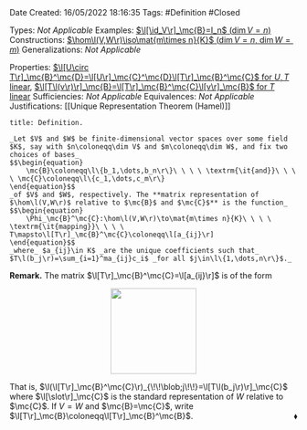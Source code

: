 <br />
<br />

Date Created: 16/05/2022 18:16:35
Tags: #Definition #Closed

Types: _Not Applicable_
Examples: [$\l[\id_V\r]_\mc{B}=I_n$ ($\dim V=n$)](Identity%20function%20on%20a%20vector%20space%20is%20represented%20by%20the%20identity%20matrix.md)
Constructions: [$\hom\l(V,W\r)\iso\mat{m\times n}{K}$ ($\dim V=n$, $\dim W=m$)](Linear%20isomorphism%20between%20linear%20maps%20and%20matrices.md)
Generalizations: _Not Applicable_

Properties: [$\l[U\circ T\r]_\mc{B}^\mc{D}=\l[U\r]_\mc{C}^\mc{D}\l[T\r]_\mc{B}^\mc{C}$ for $U,T$ linear](Composition%20of%20linear%20maps%20is%20represented%20by%20their%20matrix%20product.md), [$\l[T\l(v\r)\r]_\mc{B}=\l[T\r]_\mc{B}^\mc{C}\l[v\r]_\mc{B}$ for $T$ linear](Standard%20representation%20of%20action%20of%20linear%20map.md)
Sufficiencies: _Not Applicable_
Equivalences: _Not Applicable_
Justifications: [[Unique Representation Theorem (Hamel)]]

``` ad-Definition
title: Definition.

_Let $V$ and $W$ be finite-dimensional vector spaces over some field $K$, say with $n\coloneqq\dim V$ and $m\coloneqq\dim W$, and fix two choices of bases_
$$\begin{equation}
    \mc{B}\coloneqq\l\{b_1,\dots,b_n\r\}\ \ \ \ \textrm{\it{and}}\ \ \ \ \mc{C}\coloneqq\l\{c_1,\dots,c_m\r\}
\end{equation}$$
_of $V$ and $W$, respectively. The **matrix representation of $\hom\l(V,W\r)$ relative to $\mc{B}$ and $\mc{C}$** is the function_
$$\begin{equation}
    \Phi_\mc{B}^\mc{C}:\hom\l(V,W\r)\to\mat{m\times n}{K}\ \ \ \ \textrm{\it{mapping}}\ \ \ \ T\mapsto\l[T\r]_\mc{B}^\mc{C}\coloneqq\l[a_{ij}\r]
\end{equation}$$
_where_ $a_{ij}\in K$ _are the unique coefficients such that_ $T\l(b_j\r)=\sum_{i=1}^ma_{ij}c_i$ _for all $j\in\l\{1,\dots,n\r\}$._

```

**Remark.** The matrix $\l[T\r]_\mc{B}^\mc{C}=\l[a_{ij}\r]$ is of the form

<center><img src="https://raw.githubusercontent.com/zhaoshenzhai/MathWiki/master/Images/2022-05-16_183714/image.svg", width=150></center>

That is, $\l(\l[T\r]_\mc{B}^\mc{C}\r)_{\!\!\blob;j\!\!}=\l[T\l(b_j\r)\r]_\mc{C}$ where $\l[\slot\r]_\mc{C}$ is the standard representation of $W$ relative to $\mc{C}$. If $V=W$ and $\mc{B}=\mc{C}$, write $\l[T\r]_\mc{B}\coloneqq\l[T\r]_\mc{B}^\mc{B}$.<span style="float:right;">$\blacklozenge$</span>
